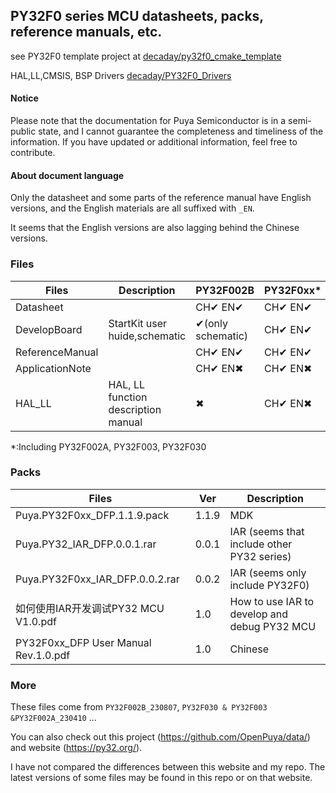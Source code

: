 ## PY32F0 series MCU datasheets, packs, reference manuals, etc.



see PY32F0 template project at [decaday/py32f0_cmake_template](https://github.com/decaday/py32f0_cmake_template)

HAL,LL,CMSIS, BSP Drivers [decaday/PY32F0_Drivers](https://github.com/decaday/PY32F0_Drivers)

#### Notice

Please note that the documentation for Puya Semiconductor is in a semi-public state, and I cannot guarantee the completeness and timeliness of the information. If you have updated or additional information, feel free to contribute.

#### About document language

Only the datasheet and some parts of the reference manual have English versions, and the English materials are all suffixed with `_EN`.

It seems that the English versions are also lagging behind the Chinese versions.

### Files

| Files           | Description                         | PY32F002B         | PY32F0xx* |
| --------------- | ----------------------------------- | ----------------- | --------- |
| Datasheet       |                                     | CH✔  EN✔          | CH✔ EN✔   |
| DevelopBoard    | StartKit user huide,schematic       | ✔(only schematic) | CH✔ EN✔   |
| ReferenceManual |                                     | CH✔  EN✔          | CH✔ EN✔   |
| ApplicationNote |                                     | CH✔  EN✖          | CH✔  EN✖  |
| HAL_LL          | HAL, LL function description manual | ✖                 | CH✔  EN✖  |

*:Including PY32F002A, PY32F003, PY32F030

### Packs

| Files                                | Ver   | Description                                  |
| ------------------------------------ | ----- | -------------------------------------------- |
| Puya.PY32F0xx_DFP.1.1.9.pack         | 1.1.9 | MDK                                          |
| Puya.PY32_IAR_DFP.0.0.1.rar          | 0.0.1 | IAR (seems that include other PY32 series)   |
| Puya.PY32F0xx_IAR_DFP.0.0.2.rar      | 0.0.2 | IAR (seems only include PY32F0)              |
| 如何使用IAR开发调试PY32 MCU V1.0.pdf | 1.0   | How to use IAR to develop and debug PY32 MCU |
| PY32F0xx_DFP User Manual Rev.1.0.pdf | 1.0   | Chinese                                      |

### More

These files come from `PY32F002B_230807`, `PY32F030 & PY32F003 &PY32F002A_230410` ...



You can also check out this project (https://github.com/OpenPuya/data/) and website (https://py32.org/).

 I have not compared the differences between this website and my repo. The latest versions of some files may be found in this repo or on that website.

